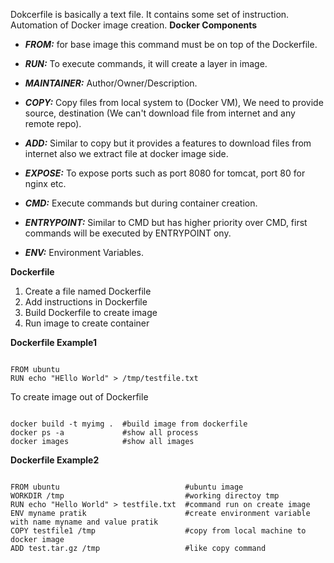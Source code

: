 Dokcerfile is basically a text file. It contains some set of instruction. Automation of Docker image creation.
**Docker Components**
- ***FROM:*** for base image this command must be on top of the Dockerfile.

- ***RUN:*** To execute commands, it will create a layer in image.

- ***MAINTAINER:*** Author/Owner/Description.

- ***COPY:*** Copy files from local system to (Docker VM), We need to provide source, destination (We can't download file from internet and any remote repo).

- ***ADD:*** Similar to copy but it provides a features to download files from internet also we extract file at docker image side.

- ***EXPOSE:*** To expose ports such as port 8080 for tomcat, port 80 for nginx etc.

- ***CMD:*** Execute commands but during container creation.

- ***ENTRYPOINT:*** Similar to CMD but has higher priority over CMD, first commands will be executed by ENTRYPOINT ony.

- ***ENV:*** Environment Variables.

**Dockerfile**
1) Create a file named Dockerfile
2) Add instructions in Dockerfile
3) Build Dockerfile to create image
4) Run image to create container

**Dockerfile Example1**
<pre><code>
FROM ubuntu
RUN echo "HEllo World" > /tmp/testfile.txt
</code></pre>

To create image out of Dockerfile
<pre><code>
docker build -t myimg .  #build image from dockerfile
docker ps -a             #show all process
docker images            #show all images
</code></pre>

**Dockerfile Example2**
<pre><code>
FROM ubuntu                            #ubuntu image
WORKDIR /tmp                           #working directoy tmp
RUN echo "Hello World" > testfile.txt  #command run on create image
ENV myname pratik                      #create environment variable with name myname and value pratik
COPY testfile1 /tmp                    #copy from local machine to docker image
ADD test.tar.gz /tmp                   #like copy command
</code></pre>
